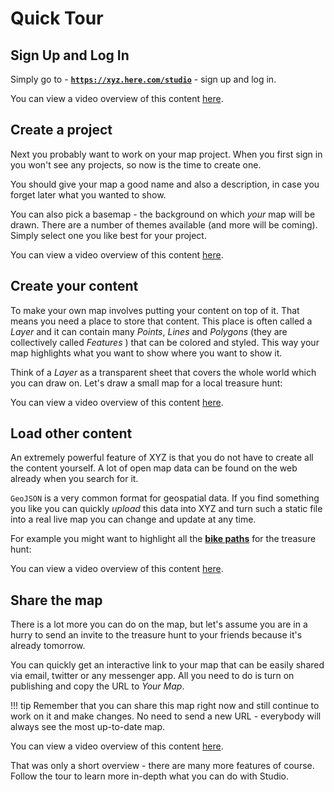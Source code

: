 # Quick Tour

## Sign Up and Log In

Simply go to - **[`https://xyz.here.com/studio`](https://xyz.here.com/studio)** - sign up and log in.

You can view a video overview of this content [here](https://www.here.xyz/assets/videos/projects-dashboard.mp4).

## Create a project

Next you probably want to work on your map project. When you first sign in
you won't see any projects, so now is the time to create one.

You should give your map a good name and also a description, in case you forget later what you wanted to show.

You can also pick a basemap - the background on which _your_ map will be drawn. There are a number of themes available (and more will be coming).
Simply select one you like best for your project.

You can view a video overview of this content [here](https://www.here.xyz/assets/videos/create-new-project.mp4).


## Create your content

To make your own map involves putting your content on top of it. That
means you need a place to store that content. 
This place is often called a _Layer_ and it can contain many _Points_, _Lines_ and 
_Polygons_ (they are collectively called _Features_ ) that can be colored
and styled. This way your map highlights what you want to show where you want to show it.

Think of a _Layer_ as a transparent sheet that covers the whole world which
you can draw on. Let's draw a small map for a local treasure hunt:

You can view a video overview of this content [here](https://www.here.xyz/assets/videos/draw-layer.mp4).

## Load other content

An extremely powerful feature of XYZ is that you do not have to create all
the content yourself. A lot of open map data can be found on the web already
when you search for it. 

`GeoJSON` is a very common format for geospatial data. If you find something 
you like you can quickly _upload_ this data into XYZ and turn such a static 
file into a real live map you can change and update at any time.

For example you might want to highlight all the [**bike paths**](https://data.sfgov.org/Transportation/Bikeway-Network/4jy4-tbju) for the treasure hunt:

You can view a video overview of this content [here](https://www.here.xyz/assets/videos/upload-data.mp4).

## Share the map

There is a lot more you can do on the map, but let's assume you are in a
hurry to send an invite to the treasure hunt to your friends because it's
already tomorrow.

You can quickly get an interactive link to your map that can be easily
shared via email, twitter or any messenger app. All you need to do is turn
on publishing and copy the URL to _Your Map_.

!!! tip
    Remember that you can share this map right now and still continue to 
    work on it and make changes. No need to send a new URL - everybody will
    always see the most up-to-date map.

You can view a video overview of this content [here](https://www.here.xyz/assets/videos/publish-map.mp4).

That was only a short overview - there are many more features of course.
Follow the tour to learn more in-depth what you can do with Studio.